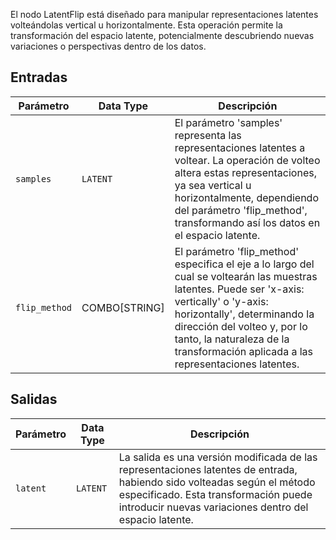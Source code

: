 
El nodo LatentFlip está diseñado para manipular representaciones latentes volteándolas vertical u horizontalmente. Esta operación permite la transformación del espacio latente, potencialmente descubriendo nuevas variaciones o perspectivas dentro de los datos.

## Entradas

| Parámetro     | Data Type | Descripción |
|---------------|--------------|-------------|
| `samples`     | `LATENT`     | El parámetro 'samples' representa las representaciones latentes a voltear. La operación de volteo altera estas representaciones, ya sea vertical u horizontalmente, dependiendo del parámetro 'flip_method', transformando así los datos en el espacio latente. |
| `flip_method` | COMBO[STRING] | El parámetro 'flip_method' especifica el eje a lo largo del cual se voltearán las muestras latentes. Puede ser 'x-axis: vertically' o 'y-axis: horizontally', determinando la dirección del volteo y, por lo tanto, la naturaleza de la transformación aplicada a las representaciones latentes. |

## Salidas

| Parámetro | Data Type | Descripción |
|-----------|-------------|-------------|
| `latent`  | `LATENT`    | La salida es una versión modificada de las representaciones latentes de entrada, habiendo sido volteadas según el método especificado. Esta transformación puede introducir nuevas variaciones dentro del espacio latente. |
